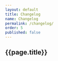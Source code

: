 ```yaml
---
layout: default
title: Changelog
name: Changelog
permalink: /changelog/
order: 5
published: false
---
```


## {{page.title}}